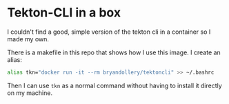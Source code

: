 # Tekton-CLI in a box

I couldn't find a good, simple version of the tekton cli in a container so I made my own.

There is a makefile in this repo that shows how I use this image. I create an alias:

```bash
alias tkn="docker run -it --rm bryandollery/tektoncli" >> ~/.bashrc
```

Then I can use `tkn` as a normal command without having to install it directly on my machine.
